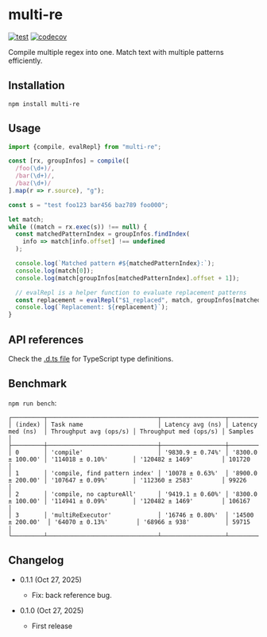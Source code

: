multi-re
========

[![test](https://github.com/eight04/multi-re/actions/workflows/test.yml/badge.svg)](https://github.com/eight04/multi-re/actions/workflows/test.yml)
[![codecov](https://codecov.io/gh/eight04/multi-re/branch/master/graph/badge.svg)](https://codecov.io/gh/eight04/multi-re)

Compile multiple regex into one. Match text with multiple patterns efficiently.

Installation
------------

```
npm install multi-re
```

Usage
-----

```JavaScript
import {compile, evalRepl} from "multi-re";

const [rx, groupInfos] = compile([
  /foo(\d+)/,
  /bar(\d+)/,
  /baz(\d+)/
].map(r => r.source), "g");

const s = "test foo123 bar456 baz789 foo000";

let match;
while ((match = rx.exec(s)) !== null) {
  const matchedPatternIndex = groupInfos.findIndex(
    info => match[info.offset] !== undefined
  );

  console.log(`Matched pattern #${matchedPatternIndex}:`);
  console.log(match[0]);
  console.log(match[groupInfos[matchedPatternIndex].offset + 1]);

  // evalRepl is a helper function to evaluate replacement patterns
  const replacement = evalRepl("$1_replaced", match, groupInfos[matchedPatternIndex]);
  console.log(`Replacement: ${replacement}`);
}
```

API references
--------------

Check the [.d.ts file](./types/index.d.ts) for TypeScript type definitions.

Benchmark
---------
`npm run bench`:

```
┌─────────┬───────────────────────────────┬──────────────────┬───────────────────┬────────────────────────┬────────────────────────┬─────────┐
│ (index) │ Task name                     │ Latency avg (ns) │ Latency med (ns)  │ Throughput avg (ops/s) │ Throughput med (ops/s) │ Samples │
├─────────┼───────────────────────────────┼──────────────────┼───────────────────┼────────────────────────┼────────────────────────┼─────────┤
│ 0       │ 'compile'                     │ '9830.9 ± 0.74%' │ '8300.0 ± 100.00' │ '114018 ± 0.10%'       │ '120482 ± 1469'        │ 101720  │
│ 1       │ 'compile, find pattern index' │ '10078 ± 0.63%'  │ '8900.0 ± 200.00' │ '107647 ± 0.09%'       │ '112360 ± 2583'        │ 99226   │
│ 2       │ 'compile, no captureAll'      │ '9419.1 ± 0.60%' │ '8300.0 ± 100.00' │ '114941 ± 0.09%'       │ '120482 ± 1469'        │ 106167  │
│ 3       │ 'multiReExecutor'             │ '16746 ± 0.80%'  │ '14500 ± 200.00'  │ '64070 ± 0.13%'        │ '68966 ± 938'          │ 59715   │
└─────────┴───────────────────────────────┴──────────────────┴───────────────────┴────────────────────────┴────────────────────────┴─────────┘
```

Changelog
---------

* 0.1.1 (Oct 27, 2025)

  - Fix: back reference bug.

* 0.1.0 (Oct 27, 2025)

  - First release
